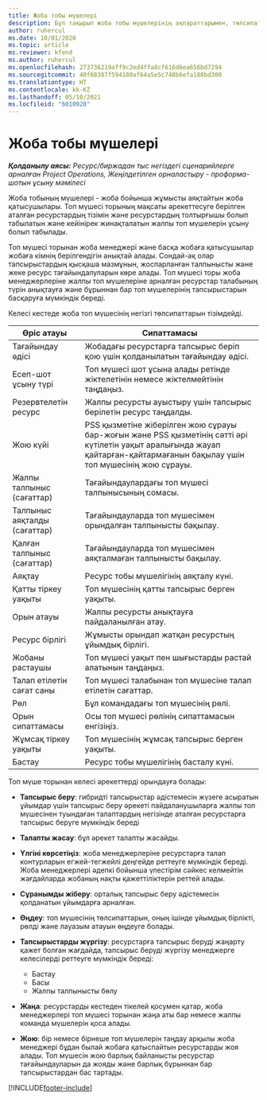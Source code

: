 ```yaml
---
title: Жоба тобы мүшелері
description: Бұл тақырып жоба тобы мүшелерінің ақпараттарымен, төлсипаттарымен және жоспарлауымен қалай жұмыс істеу керектігі туралы ақпарат береді.
author: ruhercul
ms.date: 10/01/2020
ms.topic: article
ms.reviewer: kfend
ms.author: ruhercul
ms.openlocfilehash: 273736219aff9c2ed4ffa8cf616d6ea656bd7294
ms.sourcegitcommit: 40f68387f594180af64a5e5c748b6efa188bd300
ms.translationtype: HT
ms.contentlocale: kk-KZ
ms.lasthandoff: 05/10/2021
ms.locfileid: "6010928"
---
```

# <a name="project-team-members"></a>Жоба тобы мүшелері

_**Қолданылу аясы:** Ресурс/биржадан тыс негіздегі сценарийлерге арналған Project Operations, Жеңілдетілген орналастыру - проформа-шотын ұсыну мәмілесі_

Жоба тобының мүшелері - жоба бойынша жұмысты аяқтайтын жоба қатысушылары. Топ мүшесі торының мақсаты әрекеттесуге берілген аталған ресурстардың тізімін және ресурстардың толтырғышы болып табылатын және кейінірек жинақталатын жалпы топ мүшелерін ұсыну болып табылады.

Топ мүшесі торынан жоба менеджері және басқа жобаға қатысушылар жобаға кімнің берілгендігін анықтай алады. Сондай-ақ олар тапсырыстардың қысқаша мазмұнын, жоспарланған талпынысты және жеке ресурс тағайындалуларын көре алады. Топ мүшесі торы жоба менеджерлеріне жалпы топ мүшелеріне арналған ресурстар талабының түрін анықтауға және бұрыннан бар топ мүшелерінің тапсырыстарын басқаруға мүмкіндік береді.

Келесі кестеде жоба топ мүшесінің негізгі төлсипаттарын тізімдейді.

| Өріс атауы          | Сипаттамасы                                                                                                                                                                  |
|--------------------------|-----------------------------------------------------------------------------------------------------------------------------------------------------------------------------------|
| Тағайындау әдісі        | Жобадағы ресурстарға тапсырыс беріп қою үшін қолданылатын тағайындау әдісі.                                                                         |
| Есеп-шот ұсыну түрі             | Топ мүшесі шот ұсына алады ретінде жіктелетінін немесе жіктелмейтінін таңдаңыз.                                                                                                                                       |
| Резервтелетін ресурс        | Жалпы ресурсты ауыстыру үшін тапсырыс берілетін ресурс таңдалды.                                                                                                                   |
| Жою күйі            | PSS қызметіне жіберілген жою сұрауы бар-жоғын және PSS қызметінің сәтті әрі күтілетін уақыт аралығында жауап қайтарған-қайтармағанын бақылау үшін топ мүшесінің жою сұрауы. |
| Жалпы талпыныс (сағаттар)     | Тағайындаулардағы топ мүшесі талпынысының сомасы.                                                                                                                         |
| Талпыныс аяқталды (сағаттар) | Тағайындауларда топ мүшесімен орындалған талпынысты бақылау.                                                                                           |
| Қалған талпыныс (сағаттар) | Тағайындауларда топ мүшесімен аяқталмаған талпынысты бақылау.                                                                                    |
| Аяқтау                   | Ресурс тобы мүшелігінің аяқталу күні.                                                                                                                                            |
| Қатты тіркеу уақыты        | Топ мүшесінің қатты тапсырыс берген уақыты.                                                                                                                                                                |
| Орын атауы            | Жалпы ресурсты анықтауға пайдаланылған атау.                                                                                                                                   |
| Ресурс бірлігі          | Жұмысты орындап жатқан ресурстың ұйымдық бірлігі.                                                                                                                      |
| Жобаны растаушы         | Топ мүшесі уақыт пен шығыстарды растай алатынын таңдаңыз.                                                                                                                     |
| Талап етілетін сағат саны           | Топ мүшесі талабынан топ мүшесіне талап етілетін сағаттар.                                                                                                                       |
| Рөл                     | Бұл командадағы топ мүшесінің рөлі.                                                                                                                                |
| Орын сипаттамасы     | Осы топ мүшесі рөлінің сипаттамасын енгізіңіз.                                                                                                                             |
| Жұмсақ тіркеу уақыты        | Топ мүшесінің жұмсақ тапсырыс берген уақыты.                                                                                                                                                                 |
| Бастау                    | Ресурс тобы мүшелігінің басталу күні.                                                                                                                                          |

Топ мүше торынан келесі әрекеттерді орындауға болады:

- **Тапсырыс беру**: гибридті тапсырыстар әдістемесін жүзеге асыратын ұйымдар үшін тапсырыс беру әрекеті пайдаланушыларға жалпы топ мүшесінен туындаған талаптардың негізінде аталған ресурстарға тапсырыс беруге мүмкіндік береді
- **Талапты жасау**: бұл әрекет талапты жасайды.
- **Үлгіні көрсетіңіз**: жоба менеджерлеріне ресурстарға талап контурларын егжей-тегжейлі деңгейде реттеуге мүмкіндік береді. Жоба менеджерлері әдепкі бойынша үлестірім сәйкес келмейтін жағдайларда жобаның нақты қажеттіліктерін реттей алады.
- **Сұранымды жіберу**: орталық тапсырыс беру әдістемесін қолданатын ұйымдарға арналған.
- **Өңдеу**: топ мүшесінің төлсипаттарын, оның ішінде ұйымдық бірлікті, рөлді және лауазым атауын өңдеуге болады.
- **Тапсырыстарды жүргізу**: ресурстарға тапсырыс беруді жаңарту қажет болған жағдайда, тапсырыс беруді жүргізу менеджерге келесілерді реттеуге мүмкіндік береді:

    - Бастау
    - Басы
    - Жалпы талпынысты бөлу

- **Жаңа**: ресурстарды кестеден тікелей қосумен қатар, жоба менеджерлері топ мүшесі торынан жаңа аты бар немесе жалпы команда мүшелерін қоса алады.
- **Жою**: бір немесе бірнеше топ мүшелерін таңдау арқылы жоба менеджері бұдан былай жобаға қатыспайтын ресурстарды жоя алады. Топ мүшесін жою барлық байланысты ресурстар тағайындауларын да жояды және барлық бұрыннан бар тапсырыстардан бас тартады.


[!INCLUDE[footer-include](../includes/footer-banner.md)]